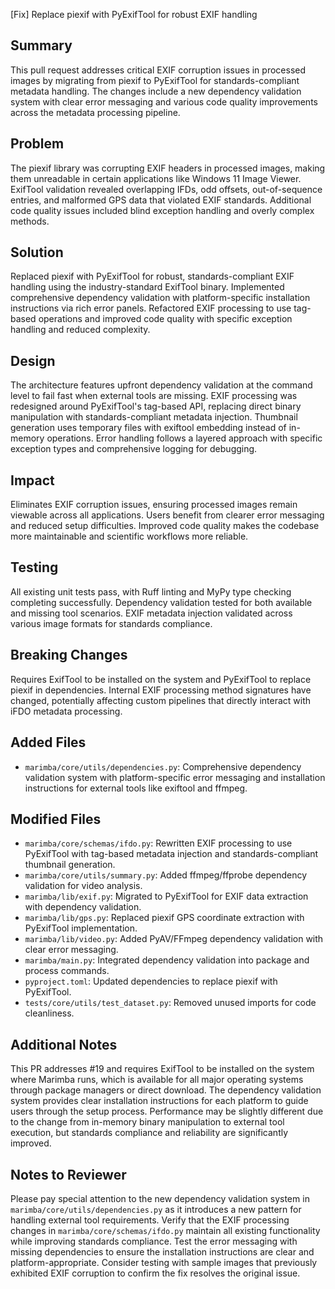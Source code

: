 [Fix] Replace piexif with PyExifTool for robust EXIF handling

## Summary

This pull request addresses critical EXIF corruption issues in processed images by migrating from piexif to PyExifTool for standards-compliant metadata handling. The changes include a new dependency validation system with clear error messaging and various code quality improvements across the metadata processing pipeline.

## Problem

The piexif library was corrupting EXIF headers in processed images, making them unreadable in certain applications like Windows 11 Image Viewer. ExifTool validation revealed overlapping IFDs, odd offsets, out-of-sequence entries, and malformed GPS data that violated EXIF standards. Additional code quality issues included blind exception handling and overly complex methods.

## Solution

Replaced piexif with PyExifTool for robust, standards-compliant EXIF handling using the industry-standard ExifTool binary. Implemented comprehensive dependency validation with platform-specific installation instructions via rich error panels. Refactored EXIF processing to use tag-based operations and improved code quality with specific exception handling and reduced complexity.

## Design

The architecture features upfront dependency validation at the command level to fail fast when external tools are missing. EXIF processing was redesigned around PyExifTool's tag-based API, replacing direct binary manipulation with standards-compliant metadata injection. Thumbnail generation uses temporary files with exiftool embedding instead of in-memory operations. Error handling follows a layered approach with specific exception types and comprehensive logging for debugging.

## Impact

Eliminates EXIF corruption issues, ensuring processed images remain viewable across all applications. Users benefit from clearer error messaging and reduced setup difficulties. Improved code quality makes the codebase more maintainable and scientific workflows more reliable.

## Testing

All existing unit tests pass, with Ruff linting and MyPy type checking completing successfully. Dependency validation tested for both available and missing tool scenarios. EXIF metadata injection validated across various image formats for standards compliance.

## Breaking Changes

Requires ExifTool to be installed on the system and PyExifTool to replace piexif in dependencies. Internal EXIF processing method signatures have changed, potentially affecting custom pipelines that directly interact with iFDO metadata processing.

## Added Files

- `marimba/core/utils/dependencies.py`: Comprehensive dependency validation system with platform-specific error messaging and installation instructions for external tools like exiftool and ffmpeg.

## Modified Files

- `marimba/core/schemas/ifdo.py`: Rewritten EXIF processing to use PyExifTool with tag-based metadata injection and standards-compliant thumbnail generation.
- `marimba/core/utils/summary.py`: Added ffmpeg/ffprobe dependency validation for video analysis.
- `marimba/lib/exif.py`: Migrated to PyExifTool for EXIF data extraction with dependency validation.
- `marimba/lib/gps.py`: Replaced piexif GPS coordinate extraction with PyExifTool implementation.
- `marimba/lib/video.py`: Added PyAV/FFmpeg dependency validation with clear error messaging.
- `marimba/main.py`: Integrated dependency validation into package and process commands.
- `pyproject.toml`: Updated dependencies to replace piexif with PyExifTool.
- `tests/core/utils/test_dataset.py`: Removed unused imports for code cleanliness.

## Additional Notes

This PR addresses #19 and requires ExifTool to be installed on the system where Marimba runs, which is available for all major operating systems through package managers or direct download. The dependency validation system provides clear installation instructions for each platform to guide users through the setup process. Performance may be slightly different due to the change from in-memory binary manipulation to external tool execution, but standards compliance and reliability are significantly improved.

## Notes to Reviewer

Please pay special attention to the new dependency validation system in `marimba/core/utils/dependencies.py` as it introduces a new pattern for handling external tool requirements. Verify that the EXIF processing changes in `marimba/core/schemas/ifdo.py` maintain all existing functionality while improving standards compliance. Test the error messaging with missing dependencies to ensure the installation instructions are clear and platform-appropriate. Consider testing with sample images that previously exhibited EXIF corruption to confirm the fix resolves the original issue.